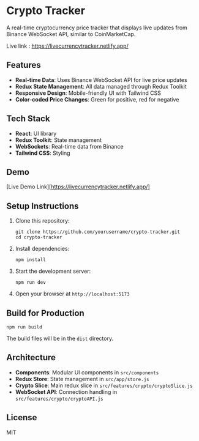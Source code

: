 # Crypto Tracker

A real-time cryptocurrency price tracker that displays live updates from Binance WebSocket API, similar to CoinMarketCap.

Live link : https://livecurrencytracker.netlify.app/

## Features

- **Real-time Data**: Uses Binance WebSocket API for live price updates
- **Redux State Management**: All data managed through Redux Toolkit
- **Responsive Design**: Mobile-friendly UI with Tailwind CSS
- **Color-coded Price Changes**: Green for positive, red for negative

## Tech Stack

- **React**: UI library
- **Redux Toolkit**: State management
- **WebSockets**: Real-time data from Binance
- **Tailwind CSS**: Styling

## Demo

[Live Demo Link][https://livecurrencytracker.netlify.app/]

## Setup Instructions

1. Clone this repository:
   ```
   git clone https://github.com/yourusername/crypto-tracker.git
   cd crypto-tracker
   ```

2. Install dependencies:
   ```
   npm install
   ```

3. Start the development server:
   ```
   npm run dev
   ```

4. Open your browser at `http://localhost:5173`

## Build for Production

```
npm run build
```

The build files will be in the `dist` directory.

## Architecture

- **Components**: Modular UI components in `src/components`
- **Redux Store**: State management in `src/app/store.js`
- **Crypto Slice**: Main redux slice in `src/features/crypto/cryptoSlice.js`
- **WebSocket API**: Connection handling in `src/features/crypto/cryptoAPI.js`

## License

MIT 
